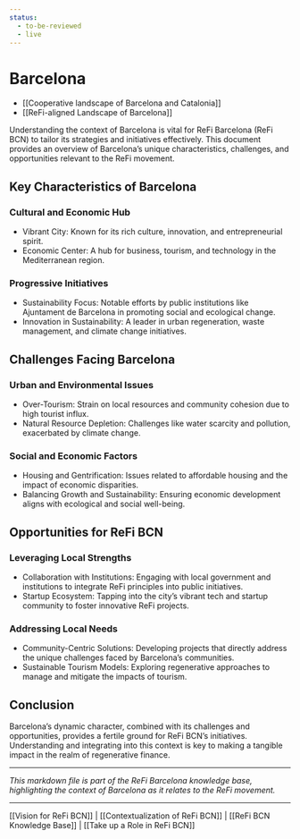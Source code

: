 ```yaml
---
status:
  - to-be-reviewed
  - live
---
```

# Barcelona

- [[Cooperative landscape of Barcelona and Catalonia]]
- [[ReFi-aligned Landscape of Barcelona]]

Understanding the context of Barcelona is vital for ReFi Barcelona (ReFi BCN) to tailor its strategies and initiatives effectively. This document provides an overview of Barcelona’s unique characteristics, challenges, and opportunities relevant to the ReFi movement.

## Key Characteristics of Barcelona

### Cultural and Economic Hub

- Vibrant City: Known for its rich culture, innovation, and entrepreneurial spirit.
- Economic Center: A hub for business, tourism, and technology in the Mediterranean region.

### Progressive Initiatives

- Sustainability Focus: Notable efforts by public institutions like Ajuntament de Barcelona in promoting social and ecological change.
- Innovation in Sustainability: A leader in urban regeneration, waste management, and climate change initiatives.

## Challenges Facing Barcelona

### Urban and Environmental Issues

- Over-Tourism: Strain on local resources and community cohesion due to high tourist influx.
- Natural Resource Depletion: Challenges like water scarcity and pollution, exacerbated by climate change.

### Social and Economic Factors

- Housing and Gentrification: Issues related to affordable housing and the impact of economic disparities.
- Balancing Growth and Sustainability: Ensuring economic development aligns with ecological and social well-being.

## Opportunities for ReFi BCN

### Leveraging Local Strengths

- Collaboration with Institutions: Engaging with local government and institutions to integrate ReFi principles into public initiatives.
- Startup Ecosystem: Tapping into the city’s vibrant tech and startup community to foster innovative ReFi projects.

### Addressing Local Needs

- Community-Centric Solutions: Developing projects that directly address the unique challenges faced by Barcelona’s communities.
- Sustainable Tourism Models: Exploring regenerative approaches to manage and mitigate the impacts of tourism.

## Conclusion

Barcelona’s dynamic character, combined with its challenges and opportunities, provides a fertile ground for ReFi BCN’s initiatives. Understanding and integrating into this context is key to making a tangible impact in the realm of regenerative finance.

---

*This markdown file is part of the ReFi Barcelona knowledge base, highlighting the context of Barcelona as it relates to the ReFi movement.*

---

[[Vision for ReFi BCN]] | [[Contextualization of ReFi BCN]] | [[ReFi BCN Knowledge Base]] | [[Take up a Role in ReFi BCN]]

